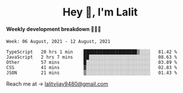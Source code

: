 <h1 align="center">Hey 👋, I'm Lalit</h1>

#### Weekly development breakdown 👨🏻‍💻
<!--START_SECTION:waka-->
```text
Week: 06 August, 2021 - 12 August, 2021

TypeScript   20 hrs 1 min    ████████████████████▒░░░░   81.42 % 
JavaScript   2 hrs 7 mins    ██░░░░░░░░░░░░░░░░░░░░░░░   08.63 % 
Other        57 mins         █░░░░░░░░░░░░░░░░░░░░░░░░   03.89 % 
CSS          41 mins         ▓░░░░░░░░░░░░░░░░░░░░░░░░   02.83 % 
JSON         21 mins         ▒░░░░░░░░░░░░░░░░░░░░░░░░   01.43 % 
```
<!--END_SECTION:waka-->

Reach me at → lalitvijay9480@gmail.com
